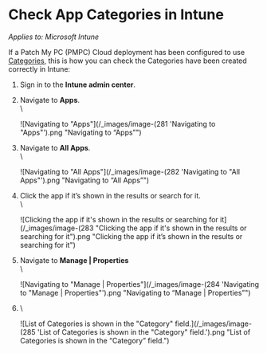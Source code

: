 # Check App Categories in Intune

_Applies to: Microsoft Intune_

If a Patch My PC (PMPC) Cloud deployment has been configured to use [Categories](../../cloud-deployments/deploying-an-app-using-cloud/cloud-configurations-deployment-tab/categories-deployments.md), this is how you can check the Categories have been created correctly in Intune:

1. Sign in to the **Intune admin center**.
2.  Navigate to **Apps**.\
    \


    ![Navigating to "Apps"](/_images/image-(281 'Navigating to "Apps"').png "Navigating to “Apps”")


3.  Navigate to **All Apps**.\
    \


    ![Navigating to "All Apps"](/_images/image-(282 'Navigating to "All Apps"').png "Navigating to “All Apps”")


4.  Click the app if it’s shown in the results or search for it.\
    \


    ![Clicking the app if it's shown in the results or searching for it](/_images/image-(283 "Clicking the app if it's shown in the results or searching for it").png "Clicking the app if it’s shown in the results or searching for it")


5.  Navigate to **Manage | Properties**\
    \


    ![Navigating to "Manage | Properties"](/_images/image-(284 'Navigating to "Manage | Properties"').png "Navigating to “Manage | Properties”")




6.  \


    ![List of Categories is shown in the "Category" field.](/_images/image-(285 'List of Categories is shown in the "Category" field.').png "List of Categories is shown in the “Category” field.")